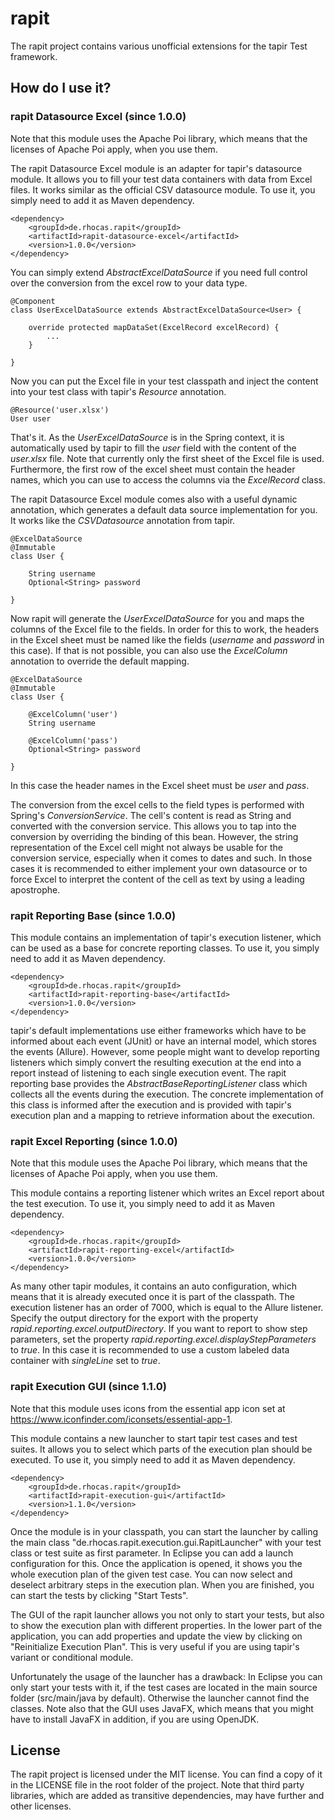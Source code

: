 # rapit
The rapit project contains various unofficial extensions for the tapir Test framework.

## How do I use it?

### rapit Datasource Excel (since 1.0.0)

Note that this module uses the Apache Poi library, which means that the licenses of Apache Poi apply, when you use them.

The rapit Datasource Excel module is an adapter for tapir's datasource module. It allows you to fill your test data containers with data from Excel files. It works similar as the official CSV datasource module. To use it, you simply need to add it as Maven dependency. 

	<dependency>
		<groupId>de.rhocas.rapit</groupId>
		<artifactId>rapit-datasource-excel</artifactId>
		<version>1.0.0</version>
	</dependency>

You can simply extend _AbstractExcelDataSource_ if you need full control over the conversion from the excel row to your data type.

	@Component
	class UserExcelDataSource extends AbstractExcelDataSource<User> {

		override protected mapDataSet(ExcelRecord excelRecord) {
			...
		}

	}

Now you can put the Excel file in your test classpath and inject the content into your test class with tapir's _Resource_ annotation.

	@Resource('user.xlsx')
	User user

That's it. As the _UserExcelDataSource_ is in the Spring context, it is automatically used by tapir to fill the _user_ field with the content of the _user.xlsx_ file. Note that currently only the first sheet of the Excel file is used. Furthermore, the first row of the excel sheet must contain the header names, which you can use to access the columns via the _ExcelRecord_ class.

The rapit Datasource Excel module comes also with a useful dynamic annotation, which generates a default data source implementation for you. It works like the _CSVDatasource_ annotation from tapir.

	@ExcelDataSource
	@Immutable
	class User {
			
		String username
		Optional<String> password
			
	}

Now rapit will generate the _UserExcelDataSource_ for you and maps the columns of the Excel file to the fields. In order for this to work, the headers in the Excel sheet must be named like the fields (_username_ and _password_ in this case). If that is not possible, you can also use the _ExcelColumn_ annotation to override the default mapping.

	@ExcelDataSource
	@Immutable
	class User {
			
		@ExcelColumn('user')
		String username
		
		@ExcelColumn('pass')
		Optional<String> password
			
	}

In this case the header names in the Excel sheet must be _user_ and _pass_.

The conversion from the excel cells to the field types is performed with Spring's _ConversionService_. The cell's content is read as String and converted with the conversion service. This allows you to tap into the conversion by overriding the binding of this bean. However, the string representation of the Excel cell might not always be usable for the conversion service, especially when it comes to dates and such. In those cases it is recommended to either implement your own datasource or to force Excel to interpret the content of the cell as text by using a leading apostrophe. 

### rapit Reporting Base (since 1.0.0)

This module contains an implementation of tapir's execution listener, which can be used as a base for concrete reporting classes. To use it, you simply need to add it as Maven dependency. 

	<dependency>
		<groupId>de.rhocas.rapit</groupId>
		<artifactId>rapit-reporting-base</artifactId>
		<version>1.0.0</version>
	</dependency>

tapir's default implementations use either frameworks which have to be informed about each event (JUnit) or have an internal model, which stores the events (Allure). However, some people might want to develop reporting listeners which simply convert the resulting execution at the end into a report instead of listening to each single execution event. The rapit reporting base provides the _AbstractBaseReportingListener_ class which collects all the events during the execution. The concrete implementation of this class is informed after the execution and is provided with tapir's execution plan and a mapping to retrieve information about the execution.

### rapit Excel Reporting (since 1.0.0)

Note that this module uses the Apache Poi library, which means that the licenses of Apache Poi apply, when you use them.

This module contains a reporting listener which writes an Excel report about the test execution. To use it, you simply need to add it as Maven dependency. 

	<dependency>
		<groupId>de.rhocas.rapit</groupId>
		<artifactId>rapit-reporting-excel</artifactId>
		<version>1.0.0</version>
	</dependency>
	
As many other tapir modules, it contains an auto configuration, which means that it is already executed once it is part of the classpath. The execution listener has an order of 7000, which is equal to the Allure listener. Specify the output directory for the export with the property _rapid.reporting.excel.outputDirectory_. If you want to report to show step parameters, set the property _rapid.reporting.excel.displayStepParameters_ to _true_. In this case it is recommended to use a custom labeled data container with _singleLine_ set to _true_.

### rapit Execution GUI (since 1.1.0)

Note that this module uses icons from the essential app icon set at https://www.iconfinder.com/iconsets/essential-app-1.

This module contains a new launcher to start tapir test cases and test suites. It allows you to select which parts of the execution plan should be executed. To use it, you simply need to add it as Maven dependency. 

	<dependency>
		<groupId>de.rhocas.rapit</groupId>
		<artifactId>rapit-execution-gui</artifactId>
		<version>1.1.0</version>
	</dependency>

Once the module is in your classpath, you can start the launcher by calling the main class "de.rhocas.rapit.execution.gui.RapitLauncher" with your test class or test suite as first parameter. In Eclipse you can add a launch configuration for this. Once the application is opened, it shows you the whole execution plan of the given test case. You can now select and deselect arbitrary steps in the execution plan. When you are finished, you can start the tests by clicking "Start Tests".

The GUI of the rapit launcher allows you not only to start your tests, but also to show the execution plan with different properties. In the lower part of the application, you can add properties and update the view by clicking on "Reinitialize Execution Plan". This is very useful if you are using tapir's variant or conditional module.

Unfortunately the usage of the launcher has a drawback: In Eclipse you can only start your tests with it, if the test cases are located in the main source folder (src/main/java by default). Otherwise the launcher cannot find the classes. Note also that the GUI uses JavaFX, which means that you might have to install JavaFX in addition, if you are using OpenJDK.

## License

The rapit project is licensed under the MIT license. You can find a copy of it in the LICENSE file in the root folder of the project. Note that third party libraries, which are added as transitive dependencies, may have further and other licenses.